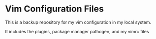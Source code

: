 # Vim Configuration Files

This is a backup repository for my vim configuration in my local system.   

It includes the plugins, package manager pathogen, and my vimrc files
